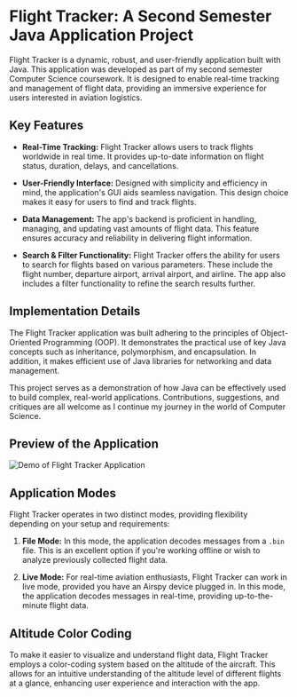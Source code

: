 # Flight Tracker: A Second Semester Java Application Project

Flight Tracker is a dynamic, robust, and user-friendly application built with Java. This application was developed as part of my second semester Computer Science coursework. It is designed to enable real-time tracking and management of flight data, providing an immersive experience for users interested in aviation logistics.

## Key Features

- **Real-Time Tracking:** Flight Tracker allows users to track flights worldwide in real time. It provides up-to-date information on flight status, duration, delays, and cancellations.

- **User-Friendly Interface:** Designed with simplicity and efficiency in mind, the application's GUI aids seamless navigation. This design choice makes it easy for users to find and track flights.

- **Data Management:** The app's backend is proficient in handling, managing, and updating vast amounts of flight data. This feature ensures accuracy and reliability in delivering flight information.

- **Search & Filter Functionality:** Flight Tracker offers the ability for users to search for flights based on various parameters. These include the flight number, departure airport, arrival airport, and airline. The app also includes a filter functionality to refine the search results further.

## Implementation Details

The Flight Tracker application was built adhering to the principles of Object-Oriented Programming (OOP). It demonstrates the practical use of key Java concepts such as inheritance, polymorphism, and encapsulation. In addition, it makes efficient use of Java libraries for networking and data management.

This project serves as a demonstration of how Java can be effectively used to build complex, real-world applications. Contributions, suggestions, and critiques are all welcome as I continue my journey in the world of Computer Science.

## Preview of the Application

![Demo of Flight Tracker Application](playing.gif)

## Application Modes

Flight Tracker operates in two distinct modes, providing flexibility depending on your setup and requirements:

1. **File Mode:** In this mode, the application decodes messages from a `.bin` file. This is an excellent option if you're working offline or wish to analyze previously collected flight data.

2. **Live Mode:** For real-time aviation enthusiasts, Flight Tracker can work in live mode, provided you have an Airspy device plugged in. In this mode, the application decodes messages in real-time, providing up-to-the-minute flight data.

## Altitude Color Coding

To make it easier to visualize and understand flight data, Flight Tracker employs a color-coding system based on the altitude of the aircraft. This allows for an intuitive understanding of the altitude level of different flights at a glance, enhancing user experience and interaction with the app.

